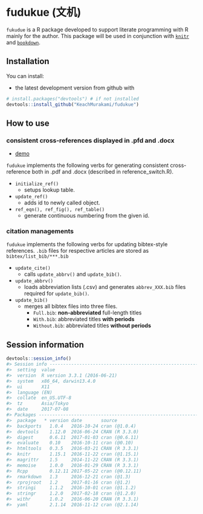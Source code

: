 <!-- README.md is generated from README.Rmd. Please edit that file -->
fudukue (文机)
==============

`fukudue` is a R package developed to support literate programming with R mainly for the author. This package will be used in conjunction with [`knitr`]() and [`bookdown`]().

Installation
------------

You can install:

-   the latest development version from github with

``` r
# install.packages("devtools") # if not installed
devtools::install_github("KeachMurakami/fudukue")
```

How to use
----------

### consistent cross-references displayed in .pfd and .docx

-   [demo](https://github.com/KeachMurakami/fudukue/tree/master/demo/cross-reference)

`fudukue` implements the following verbs for generating consistent cross-reference both in .pdf and .docx (described in reference\_switch.R).

-   `initialize_ref()`
    -   setups lookup table.
-   `update_ref()`
    -   adds id to newly called object.
-   `ref_eqn(), ref_fig(), ref_table()`
    -   generate continuous numbering from the given id.

### citation managements

`fudukue` implements the following verbs for updating bibtex-style references. `.bib` files for respective articles are stored as `bibtex/list_bib/***.bib`

-   `update_cite()`
    -   calls `update_abbrv()` and `update_bib()`.
-   `update_abbrv()`
    -   loads abbreviation lists (.csv) and generates `abbrev_XXX.bib` files required for `update_bib()`.
-   `update_bib()`
    -   merges all bibtex files into three files.
        -   `Full.bib`: **non-abbreviated** full-length titles
        -   `With.bib`: abbreviated titles **with periods**
        -   `Without.bib`: abbreviated titles **without periods**

Session information
-------------------

``` r
devtools::session_info()
#> Session info --------------------------------------------------------------
#>  setting  value                       
#>  version  R version 3.3.1 (2016-06-21)
#>  system   x86_64, darwin13.4.0        
#>  ui       X11                         
#>  language (EN)                        
#>  collate  en_US.UTF-8                 
#>  tz       Asia/Tokyo                  
#>  date     2017-07-08
#> Packages ------------------------------------------------------------------
#>  package   * version date       source         
#>  backports   1.0.4   2016-10-24 cran (@1.0.4)  
#>  devtools    1.12.0  2016-06-24 CRAN (R 3.3.0) 
#>  digest      0.6.11  2017-01-03 cran (@0.6.11) 
#>  evaluate    0.10    2016-10-11 cran (@0.10)   
#>  htmltools   0.3.5   2016-03-21 CRAN (R 3.3.1) 
#>  knitr       1.15.1  2016-11-22 cran (@1.15.1) 
#>  magrittr    1.5     2014-11-22 CRAN (R 3.3.1) 
#>  memoise     1.0.0   2016-01-29 CRAN (R 3.3.1) 
#>  Rcpp        0.12.11 2017-05-22 cran (@0.12.11)
#>  rmarkdown   1.3     2016-12-21 cran (@1.3)    
#>  rprojroot   1.2     2017-01-16 cran (@1.2)    
#>  stringi     1.1.2   2016-10-01 cran (@1.1.2)  
#>  stringr     1.2.0   2017-02-18 cran (@1.2.0)  
#>  withr       1.0.2   2016-06-20 CRAN (R 3.3.1) 
#>  yaml        2.1.14  2016-11-12 cran (@2.1.14)
```
